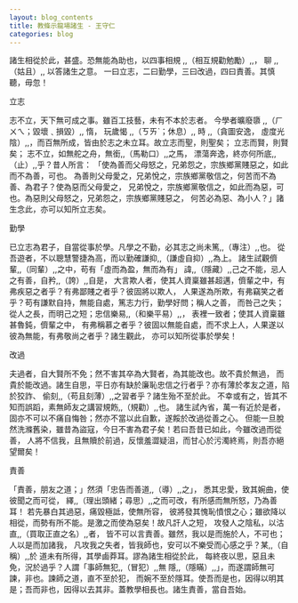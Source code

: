 ```yaml
---
layout: blog_contents
title: 教條示龍場諸生 - 王守仁
categories: blog
---
```


諸生相從於此，甚盛。恐無能為助也，以四事相規 ,,（相互規勸勉勵）,,， 聊 ,,（姑且）,, 以答諸生之意。 一曰立志，二曰勤學，三曰改過，四曰責善。其慎聽，毋忽！

立志

志不立，天下無可成之事。雖百工技藝，未有不本於志者。 今學者曠廢隳 ,,（ㄏㄨㄟ；毀壞﹑損毀）,, 惰， 玩歲愒 ,,（ㄎㄞˋ；休息）,, 時 ,,（貪圖安逸， 虛度光陰）,,，而百無所成，皆由於志之未立耳。故立志而聖，則聖矣； 立志而賢，則賢矣； 志不立，如無舵之舟，無銜,,（馬勒口）,,之馬， 漂蕩奔逸，終亦何所底,,（止）,,乎？昔人所言： 「使為善而父母怒之，兄弟怨之，宗族鄉黨賤惡之，如此而不為善，可也。 為善則父母愛之，兄弟悅之，宗族鄉黨敬信之，何苦而不為善、為君子？使為惡而父母愛之， 兄弟悅之，宗族鄉黨敬信之，如此而為惡，可也。為惡則父母怒之，兄弟怨之，宗族鄉黨賤惡之， 何苦必為惡、為小人？」諸生念此，亦可以知所立志矣。

勤學

已立志為君子，自當從事於學。凡學之不勤，必其志之尚未篤,,（專注）,,也。 從吾遊者，不以聰慧警捷為高，而以勤確謙抑,,（謙虛自抑）,,為上。 諸生試觀儕輩,,（同輩）,,之中，苟有「虛而為盈，無而為有」 諱,,（隱藏）,,己之不能，忌人之有善，自矜,,（誇）,,自是， 大言欺人者，使其人資稟雖甚超邁，儕輩之中，有弗疾惡之者乎？有弗鄙賤之者乎？彼固將以欺人， 人果遂為所欺，有弗竊笑之者乎？苟有謙默自持，無能自處，篤志力行，勤學好問；稱人之善， 而咎己之失；從人之長，而明己之短；忠信樂易,,（和樂平易）,,， 表裡一致者；使其人資稟雖甚魯鈍，儕輩之中， 有弗稱慕之者乎？彼固以無能自處，而不求上人，人果遂以彼為無能，有弗敬尚之者乎？諸生觀此， 亦可以知所從事於學矣！

改過

夫過者，自大賢所不免；然不害其卒為大賢者，為其能改也。故不貴於無過， 而貴於能改過。諸生自思，平日亦有缺於廉恥忠信之行者乎？亦有薄於孝友之道，陷於狡詐、 偷刻,,（苟且刻薄）,,之習者乎？諸生殆不至於此。 不幸或有之，皆其不知而誤蹈，素無師友之講習規飭,,（規勸）,,也。 諸生試內省，萬一有近於是者，固亦不可以不痛自悔咎；然亦不當以此自歉，遂餒於改過從善之心。 但能一旦脫然洗滌舊染，雖昔為盜寇，今日不害為君子矣！若曰吾昔已如此，今雖改過而從善， 人將不信我，且無贖於前過，反懷羞澀疑沮，而甘心於污濁終焉，則吾亦絕望爾矣！

責善

「責善，朋友之道；」然須「忠告而善道,,（導）,,之」， 悉其忠愛，致其婉曲，使彼聞之而可從， 繹,,（理出頭緒；尋思）,,之而可改，有所感而無所怒，乃為善耳！ 若先暴白其過惡，痛毀極詆，使無所容， 彼將發其愧恥憤恨之心；雖欲降以相從，而勢有所不能。是激之而使為惡矣！故凡訐人之短， 攻發人之陰私，以沽直,,（買取正直之名）,,者， 皆不可以言責善。雖然，我以是而施於人，不可也；人以是而加諸我， 凡攻我之失者，皆我師也，安可以不樂受而心感之乎？某,,（自稱）,,於 道未有所得，其學鹵莽耳。謬為諸生相從於此， 每終夜以思，惡且未免，況於過乎？人謂「事師無犯,,（冒犯）,,無 隱,,（隱瞞）,,」，而遂謂師無可諫，非也。諫師之道，直不至於犯， 而婉不至於隱耳。使吾而是也，因得以明其是；吾而非也，因得以去其非。蓋教學相長也。諸生責善，當自吾始。 